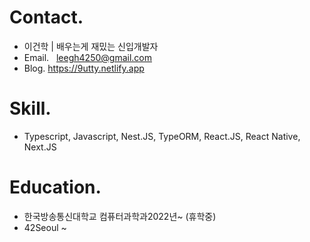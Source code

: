 # Contact.
- 이건학 | 배우는게 재밌는 신입개발자
- Email.   leegh4250@gmail.com
- Blog.    https://9utty.netlify.app

# Skill.
- Typescript, Javascript, Nest.JS, TypeORM, React.JS, React Native, Next.JS

# Education.
- 한국방송통신대학교
   컴퓨터과학과2022년~ (휴학중)
- 42Seoul ~ 
